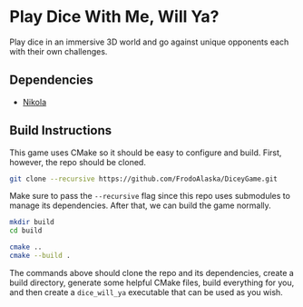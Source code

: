 # Play Dice With Me, Will Ya?
Play dice in an immersive 3D world and go against unique opponents each with their own challenges. 

## Dependencies 

- [Nikola](https://github.com/FrodoAlaska/Nikola.git)

## Build Instructions

This game uses CMake so it should be easy to configure and build. First, however, the repo should be cloned.

```bash
git clone --recursive https://github.com/FrodoAlaska/DiceyGame.git
```

Make sure to pass the `--recursive` flag since this repo uses submodules to manage its dependencies. After that, we can build the game normally. 

```bash
mkdir build 
cd build 

cmake .. 
cmake --build . 
```

The commands above should clone the repo and its dependencies, create a build directory, generate some helpful CMake files, build everything for you, and then create a `dice_will_ya` executable that can be used as you wish. 

